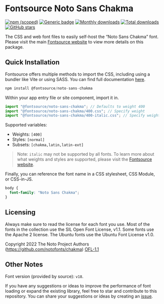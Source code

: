 # Fontsource Noto Sans Chakma

[![npm (scoped)](https://img.shields.io/npm/v/@fontsource/noto-sans-chakma?color=brightgreen)](https://www.npmjs.com/package/@fontsource/noto-sans-chakma) [![Generic badge](https://img.shields.io/badge/fontsource-passing-brightgreen)](https://github.com/fontsource/fontsource) [![Monthly downloads](https://badgen.net/npm/dm/@fontsource/noto-sans-chakma)](https://github.com/fontsource/fontsource) [![Total downloads](https://badgen.net/npm/dt/@fontsource/noto-sans-chakma)](https://github.com/fontsource/fontsource) [![GitHub stars](https://img.shields.io/github/stars/fontsource/fontsource.svg?style=social&label=Star)](https://github.com/fontsource/fontsource/stargazers)

The CSS and web font files to easily self-host the “Noto Sans Chakma” font. Please visit the main [Fontsource website](https://fontsource.org/fonts/noto-sans-chakma) to view more details on this package.

## Quick Installation

Fontsource offers multiple methods to import the CSS, including using a bundler like Vite or using SASS. You can find full documentation [here](https://fontsource.org/docs/getting-started/introduction).

```javascript
npm install @fontsource/noto-sans-chakma
```

Within your app entry file or site component, import it in.

```javascript
import "@fontsource/noto-sans-chakma"; // Defaults to weight 400
import "@fontsource/noto-sans-chakma/400.css"; // Specify weight
import "@fontsource/noto-sans-chakma/400-italic.css"; // Specify weight and style
```

Supported variables:
- Weights: `[400]`
- Styles: `[normal]`
- Subsets: `[chakma,latin,latin-ext]`

> Note: `italic` may not be supported by all fonts. To learn more about what weights and styles are supported, please visit the [Fontsource website](https://fontsource.org/fonts/noto-sans-chakma).

Finally, you can reference the font name in a CSS stylesheet, CSS Module, or CSS-in-JS.

```css
body {
  font-family: "Noto Sans Chakma";
}
```

## Licensing
Always make sure to read the license for each font you use. Most of the fonts in the collection use the SIL Open Font License, v1.1. Some fonts use the Apache 2 license. The Ubuntu fonts use the Ubuntu Font License v1.0.

Copyright 2022 The Noto Project Authors (https://github.com/notofonts/chakma)
[OFL-1.1](https://openfontlicense.org)

## Other Notes
Font version (provided by source): `v18`.

If you have any suggestions or ideas to improve the performance of font loading or expand the existing library, feel free to star and contribute to this repository. You can share your suggestions or ideas by creating an [issue](https://github.com/fontsource/fontsource/issues).
